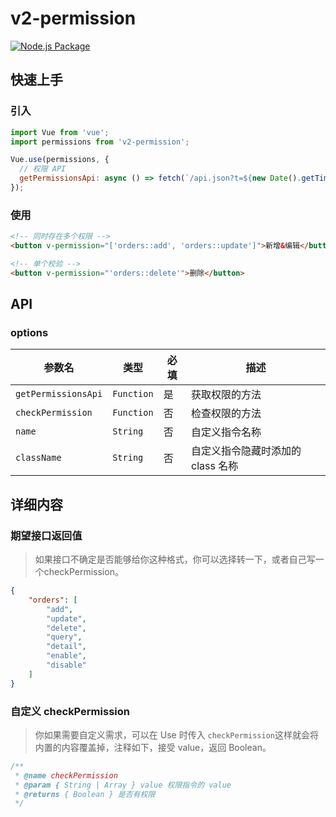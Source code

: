 # v2-permission
[![Node.js Package](https://github.com/CrazyMrYan/v2-permission/actions/workflows/npm-publish.yml/badge.svg)](https://github.com/CrazyMrYan/v2-permission/actions/workflows/npm-publish.yml)
## 快速上手

### 引入

```javascript
import Vue from 'vue';
import permissions from 'v2-permission';

Vue.use(permissions, {
  // 权限 API
  getPermissionsApi: async () => fetch(`/api.json?t=${new Date().getTime()}`).then((res) => res.json()),
});
```

### 使用

```html
<!-- 同时存在多个权限 -->
<button v-permission="['orders::add', 'orders::update']">新增&编辑</button>

<!-- 单个校验 -->
<button v-permission="'orders::delete'">删除</button>
```

## API

### options

| 参数名                 | 类型         | 必填  | 描述                   |
| ------------------- | ---------- | --- | -------------------- |
| `getPermissionsApi` | `Function` | 是   | 获取权限的方法              |
| `checkPermission`   | `Function` | 否   | 检查权限的方法              |
| `name`              | `String`   | 否   | 自定义指令名称              |
| `className`         | `String`   | 否   | 自定义指令隐藏时添加的 class 名称 |

## 详细内容

### 期望接口返回值

> 如果接口不确定是否能够给你这种格式，你可以选择转一下，或者自己写一个checkPermission。

```json
{
    "orders": [
        "add",
        "update",
        "delete",
        "query",
        "detail",
        "enable",
        "disable"
    ]
}
```

### 自定义 checkPermission

> 你如果需要自定义需求，可以在 Use 时传入 `checkPermission`这样就会将内置的内容覆盖掉，注释如下，接受 value，返回 Boolean。

```js
/**
 * @name checkPermission
 * @param { String | Array } value 权限指令的 value
 * @returns { Boolean } 是否有权限
 */
```
